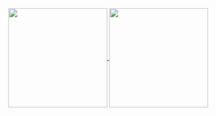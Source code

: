 <a href="https://github.com/minorcell">
  <img height=200 align="center" src="https://github-readme-stats.vercel.app/api?username=minorcell&theme=transparent" />
  <img height=200 align="center" src="https://github-readme-stats.vercel.app/api/top-langs?username=minorcell&layout=compact&langs_count=8&card_width=200&theme=transparent&hide=html,javascript" />
</a>
